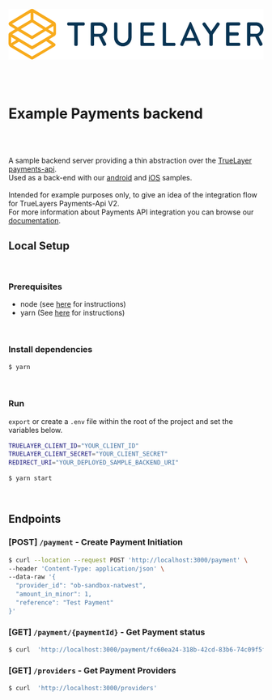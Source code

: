 <p align="center">
<img height="100px" src="./truelayer_logo.svg" />
</p>

<br>
<br>

# Example Payments backend

<br>
<br>

A sample backend server providing a thin abstraction over the [TrueLayer payments-api](https://truelayer.com/payments-api).
<br>
Used as a back-end with our [android](https://github.com/TrueLayer/android-sample/) and [iOS](https://github.com/TrueLayer/truelayer-ios-demo) samples.
<br>
<br>
Intended for example purposes only, to give an idea of the integration flow for TrueLayers Payments-Api V2.
<br>
For more information about Payments API integration you can browse our [documentation](https://docs.truelayer.com/#payments-api-v2).
<br>

## Local Setup

<br>

### Prerequisites

- node (see [here](https://nodejs.org/en/) for instructions)
- yarn (See [here](https://yarnpkg.com/) for instructions)

<br>

### Install dependencies

```bash
$ yarn
```

<br>

### Run
`export` or create a `.env` file within the root of the project and set the variables below.

```bash
TRUELAYER_CLIENT_ID="YOUR_CLIENT_ID" 
TRUELAYER_CLIENT_SECRET="YOUR_CLIENT_SECRET"
REDIRECT_URI="YOUR_DEPLOYED_SAMPLE_BACKEND_URI"
```

```bash
$ yarn start
```


<br>

## Endpoints

### [POST] `/payment` - Create Payment Initiation
```bash
$ curl --location --request POST 'http://localhost:3000/payment' \
--header 'Content-Type: application/json' \
--data-raw '{
  "provider_id": "ob-sandbox-natwest",
  "amount_in_minor": 1,
  "reference": "Test Payment"
}'
```

### [GET] `/payment/{paymentId}` - Get Payment status
```bash
$ curl  'http://localhost:3000/payment/fc60ea24-318b-42cd-83b6-74c09f5f263d'
```

### [GET] `/providers` - Get Payment Providers
```bash
$ curl  'http://localhost:3000/providers'
```
